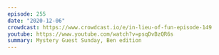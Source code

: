 ```yaml
---
episode: 255
date: "2020-12-06"
crowdcast: https://www.crowdcast.io/e/in-lieu-of-fun-episode-149
youtube: https://www.youtube.com/watch?v=psqDvBzQR6s
summary: Mystery Guest Sunday, Ben edition
---
```

